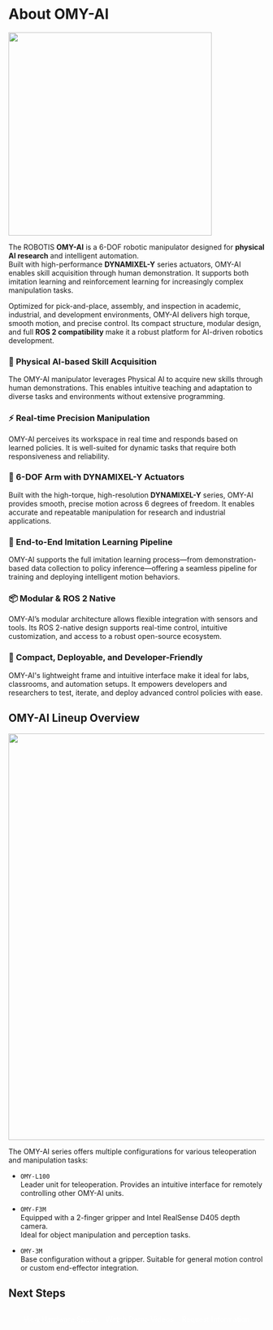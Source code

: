 # About OMY-AI

<img src="/overview/omy_product.png" width="400"/>

The ROBOTIS **OMY-AI** is a 6-DOF robotic manipulator designed for **physical AI research** and intelligent automation.  
Built with high-performance **DYNAMIXEL-Y** series actuators, OMY-AI enables skill acquisition through human demonstration. It supports both imitation learning and reinforcement learning for increasingly complex manipulation tasks.

Optimized for pick-and-place, assembly, and inspection in academic, industrial, and development environments, OMY-AI delivers high torque, smooth motion, and precise control. Its compact structure, modular design, and full **ROS 2 compatibility** make it a robust platform for AI-driven robotics development.

### 🧠 Physical AI-based Skill Acquisition

The OMY-AI manipulator leverages Physical AI to acquire new skills through human demonstrations. This enables intuitive teaching and adaptation to diverse tasks and environments without extensive programming.

### ⚡ Real-time Precision Manipulation

OMY-AI perceives its workspace in real time and responds based on learned policies.
It is well-suited for dynamic tasks that require both responsiveness and reliability.

### 🦾 6-DOF Arm with DYNAMIXEL-Y Actuators

Built with the high-torque, high-resolution **DYNAMIXEL-Y** series, OMY-AI provides smooth, precise motion across 6 degrees of freedom.
It enables accurate and repeatable manipulation for research and industrial applications.

### 🔄 End-to-End Imitation Learning Pipeline

OMY-AI supports the full imitation learning process—from demonstration-based data collection to policy inference—offering a seamless pipeline for training and deploying intelligent motion behaviors.

### 📦 Modular & ROS 2 Native

OMY-AI’s modular architecture allows flexible integration with sensors and tools.
Its ROS 2-native design supports real-time control, intuitive customization, and access to a robust open-source ecosystem.

### 🤖 Compact, Deployable, and Developer-Friendly

OMY-AI's lightweight frame and intuitive interface make it ideal for labs, classrooms, and automation setups.
It empowers developers and researchers to test, iterate, and deploy advanced control policies with ease.

## OMY-AI Lineup Overview

<img src="/overview/omy_models.png" width="800"/>

The OMY-AI series offers multiple configurations for various teleoperation and manipulation tasks:

- `OMY-L100`  
  Leader unit for teleoperation. Provides an intuitive interface for remotely controlling other OMY-AI units.

- `OMY-F3M`  
  Equipped with a 2-finger gripper and Intel RealSense D405 depth camera.  
  Ideal for object manipulation and perception tasks.

- `OMY-3M`  
  Base configuration without a gripper. Suitable for general motion control or custom end-effector integration.

## Next Steps
<div style="margin-top: 30px; text-align: center;">
  <div style="display: flex; justify-content: center; gap: 16px; flex-wrap: wrap;">
    <a href="/hardware_omy" class="button-primary" style="color: white !important; text-decoration: none; display: inline-block; background-color: var(--vp-c-brand);">View Hardware Specs</a>
    <a href="/videos" class="button-primary" style="color: white !important; text-decoration: none; display: inline-block; background-color: var(--vp-c-brand);">Watch Demo Videos</a>
    <a href="/contact" class="button-primary" style="color: white !important; text-decoration: none; display: inline-block; background-color: var(--vp-c-brand);">Request Information</a>
  </div>
</div>
